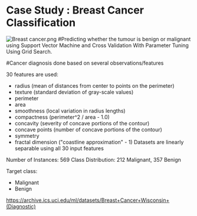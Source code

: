 # Case Study : Breast Cancer Classification
![Breast cancer.png](https://github.com/SharanyaCS/Case-Study-Breast-Cancer-Classification/blob/master/breast-cancer-awareness-3914243_960_720.png=28x48)
#Predicting whether the tumour is benign or malignant using Support Vector Machine and Cross Validation With Parameter Tuning Using Grid Search.

#Cancer diagnosis done based on several observations/features

30 features are used:

  - radius (mean of distances from center to points on the perimeter)
  - texture (standard deviation of gray-scale values)
  - perimeter
  - area
  - smoothness (local variation in radius lengths)
  - compactness (perimeter^2 / area - 1.0)
  - concavity (severity of concave portions of the contour)
  - concave points (number of concave portions of the contour)
  - symmetry 
  - fractal dimension ("coastline approximation" - 1)
Datasets are linearly separable using all 30 input features

Number of Instances: 569
Class Distribution: 212 Malignant, 357 Benign

Target class:
   - Malignant
   - Benign

https://archive.ics.uci.edu/ml/datasets/Breast+Cancer+Wisconsin+(Diagnostic)

